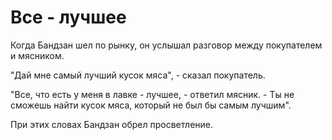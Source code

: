 # Все - лучшее

Когда Бандзан шел по рынку, он услышал разговор между покупателем и мясником.

"Дай мне самый лучший кусок мяса", - сказал покупатель.

"Все, что есть у меня в лавке - лучшее, - ответил мясник. - Ты не сможешь найти кусок мяса, который не был бы самым лучшим".

При этих словах Бандзан обрел просветление.
